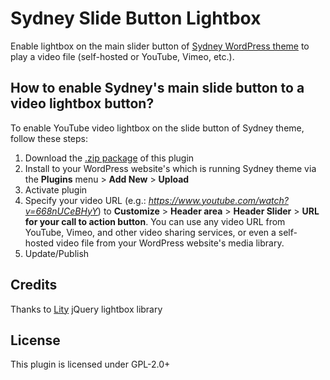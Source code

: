 # Sydney Slide Button Lightbox
Enable lightbox on the main slider button of [Sydney WordPress theme](https://athemes.com/theme/sydney/) to play a video file (self-hosted or YouTube, Vimeo, etc.).


## How to enable Sydney's main slide button to a video lightbox button?

To enable YouTube video lightbox on the slide button of Sydney theme, follow these steps:

1. Download the [.zip package](https://github.com/kharissulistiyo/sydney-slide-button-lightbox/archive/main.zip) of this plugin
2. Install to your WordPress website's which is running Sydney theme via the **Plugins** menu > **Add New** > **Upload**
3. Activate plugin
4. Specify your video URL (e.g.: *https://www.youtube.com/watch?v=668nUCeBHyY*) to **Customize** > **Header area** > **Header Slider** > **URL for your call to action button**. You can use any video URL from YouTube, Vimeo, and other video sharing services, or even a self-hosted video file from your WordPress website's media library.
5. Update/Publish

## Credits

Thanks to [Lity](https://github.com/jsor/lity) jQuery lightbox library

## License

This plugin is licensed under GPL-2.0+

